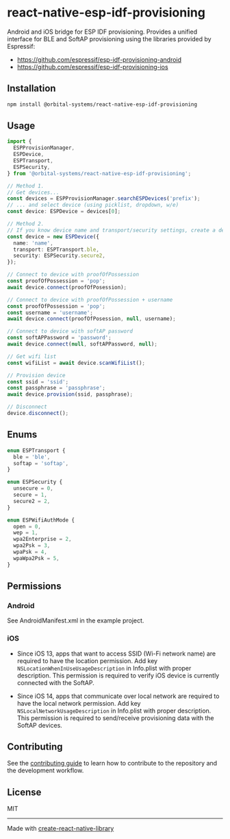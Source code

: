 # react-native-esp-idf-provisioning

Android and iOS bridge for ESP IDF provisioning. Provides a unified interface for BLE and SoftAP provisioning using the libraries provided by Espressif:

- https://github.com/espressif/esp-idf-provisioning-android
- https://github.com/espressif/esp-idf-provisioning-ios

## Installation

```sh
npm install @orbital-systems/react-native-esp-idf-provisioning
```

## Usage

```ts
import {
  ESPProvisionManager,
  ESPDevice,
  ESPTransport,
  ESPSecurity,
} from '@orbital-systems/react-native-esp-idf-provisioning';

// Method 1.
// Get devices...
const devices = ESPProvisionManager.searchESPDevices('prefix');
// ... and select device (using picklist, dropdown, w/e)
const device: ESPDevice = devices[0];

// Method 2.
// If you know device name and transport/security settings, create a device class instance
const device = new ESPDevice({
  name: 'name',
  transport: ESPTransport.ble,
  security: ESPSecurity.secure2,
});

// Connect to device with proofOfPossession
const proofOfPossession = 'pop';
await device.connect(proofOfPosession);

// Connect to device with proofOfPossession + username
const proofOfPossession = 'pop';
const username = 'username';
await device.connect(proofOfPosession, null, username);

// Connect to device with softAP password
const softAPPassword = 'password';
await device.connect(null, softAPPassword, null);

// Get wifi list
const wifiList = await device.scanWifiList();

// Provision device
const ssid = 'ssid';
const passphrase = 'passphrase';
await device.provision(ssid, passphrase);

// Disconnect
device.disconnect();
```

## Enums

```ts
enum ESPTransport {
  ble = 'ble',
  softap = 'softap',
}

enum ESPSecurity {
  unsecure = 0,
  secure = 1,
  secure2 = 2,
}

enum ESPWifiAuthMode {
  open = 0,
  wep = 1,
  wpa2Enterprise = 2,
  wpa2Psk = 3,
  wpaPsk = 4,
  wpaWpa2Psk = 5,
}
```

## Permissions

### Android

See AndroidManifest.xml in the example project.

### iOS

- Since iOS 13, apps that want to access SSID (Wi-Fi network name) are required to have the location permission. Add key `NSLocationWhenInUseUsageDescription` in Info.plist with proper description. This permission is required to verify iOS device is currently connected with the SoftAP.

- Since iOS 14, apps that communicate over local network are required to have the local network permission. Add key `NSLocalNetworkUsageDescription` in Info.plist with proper description. This permission is required to send/receive provisioning data with the SoftAP devices.

## Contributing

See the [contributing guide](CONTRIBUTING.md) to learn how to contribute to the repository and the development workflow.

## License

MIT

---

Made with [create-react-native-library](https://github.com/callstack/react-native-builder-bob)

